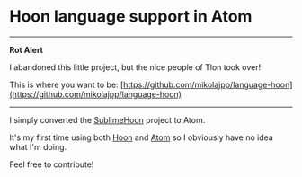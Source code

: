 # Hoon language support in Atom

---

**Rot Alert**

I abandoned this little project, but the nice people of Tlon took over!

This is where you want to be:
[https://github.com/mikolajpp/language-hoon](https://github.com/mikolajpp/language-hoon)

---

I simply converted the [SublimeHoon](https://github.com/alexflint/SublimeHoon/) project to Atom.

It's my first time using both [Hoon](http://urbit.org/docs/hoon/) and [Atom](https://atom.io/) so I obviously have no idea what I'm doing.

Feel free to contribute!
